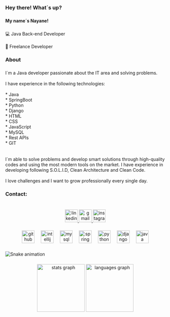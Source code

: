 <h3 align="left">Hey there! What´s up?</h3>

###

<h4 align="left">My name´s Nayane!</h4>

###

<p align="left">💻​ Java Back-end Developer<br><br>💼​ Freelance Developer</p>

###

<h3 align="left">About</h3>

###

<p align="left">I´m a Java developer passionate about the IT area and solving problems.<br><br>I have experience in the following technologies:<br><br>* Java<br>* SpringBoot<br>* Python<br>* Django<br>* HTML<br>* CSS<br>* JavaScript<br>* MySQL<br>* Rest APIs<br>* GIT<br><br><br>I´m able to solve problems and develop smart solutions through high-quality codes and using the most modern tools on the market. I have experience in developing following S.O.L.I.D, Clean Architecture and Clean Code.<br><br>I love challenges and I want to grow professionally every single day.</p>

###

<h3 align="left">Contact:</h3>

###

<br clear="both">

<div align="center">
  <a href="https://www.linkedin.com/in/nayane-costa-37ab242b8/" target="_blank">
    <img src="https://img.shields.io/static/v1?message=LinkedIn&logo=linkedin&label=&color=0077B5&logoColor=white&labelColor=&style=for-the-badge" height="40" alt="linkedin logo"  />
  </a>
  <a href="https://mail.google.com/mail/u/0/?tab=rm&ogbl#inbox" target="_blank">
    <img src="https://img.shields.io/static/v1?message=Gmail&logo=gmail&label=&color=D14836&logoColor=white&labelColor=&style=for-the-badge" height="40" alt="gmail logo"  />
  </a>
  <a href="https://www.instagram.com/nay.silv4/profilecard/?igsh=dXhiYTJjdW5hbW0=" target="_blank">
    <img src="https://img.shields.io/static/v1?message=Instagram&logo=instagram&label=&color=E4405F&logoColor=white&labelColor=&style=for-the-badge" height="40" alt="instagram logo"  />
  </a>
</div>

###

<div align="left">
</div>

###

<div align="center">
  <img src="https://cdn.jsdelivr.net/gh/devicons/devicon/icons/github/github-original.svg" height="40" alt="github logo"  />
  <img width="12" />
  <img src="https://cdn.jsdelivr.net/gh/devicons/devicon/icons/intellij/intellij-original.svg" height="40" alt="intellij logo"  />
  <img width="12" />
  <img src="https://cdn.jsdelivr.net/gh/devicons/devicon/icons/mysql/mysql-original.svg" height="40" alt="mysql logo"  />
  <img width="12" />
  <img src="https://cdn.jsdelivr.net/gh/devicons/devicon/icons/spring/spring-original.svg" height="40" alt="spring logo"  />
  <img width="12" />
  <img src="https://cdn.jsdelivr.net/gh/devicons/devicon/icons/python/python-original.svg" height="40" alt="python logo"  />
  <img width="12" />
  <img src="https://cdn.jsdelivr.net/gh/devicons/devicon/icons/django/django-plain.svg" height="40" alt="django logo"  />
  <img width="12" />
  <img src="https://cdn.jsdelivr.net/gh/devicons/devicon/icons/java/java-original.svg" height="40" alt="java logo"  />
</div>

###

![Snake animation](https://github.com/nayanesilv4/nayanesilv4/blob/output/github-contribution-grid-snake.svg)

###

<div align="center">
  <img src="https://github-readme-stats.vercel.app/api?username=nayanesilv4&hide_title=false&hide_rank=false&show_icons=true&include_all_commits=true&count_private=true&disable_animations=false&theme=dracula&locale=en&hide_border=false&order=1" height="150" alt="stats graph"  />
  <img src="https://github-readme-stats.vercel.app/api/top-langs?username=nayanesilv4&locale=en&hide_title=false&layout=compact&card_width=320&langs_count=5&theme=dracula&hide_border=false&order=2" height="150" alt="languages graph"  />
</div>

###
